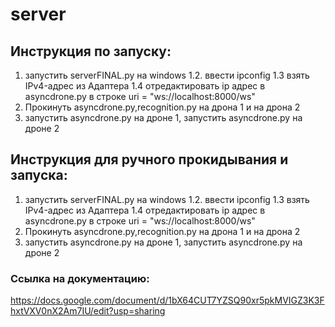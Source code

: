 # server

## Инструкция по запуску:


1. запустить serverFINAL.py на windows
1.2. ввести ipconfig
1.3 взять IPv4-адрес из Адаптера
1.4 отредактировать ip адрес в asyncdrone.py в строке
uri = "ws://localhost:8000/ws"
2. Прокинуть asyncdrone.py,recognition.py на дрона 1 и на дрона 2
3. запустить asyncdrone.py на дроне 1,  запустить asyncdrone.py на дроне 2



## Инструкция для ручного прокидывания и запуска:

1. запустить serverFINAL.py на windows
1.2. ввести ipconfig
1.3 взять IPv4-адрес из Адаптера
1.4 отредактировать ip адрес в asyncdrone.py в строке
uri = "ws://localhost:8000/ws"
2. Прокинуть asyncdrone.py,recognition.py на дрона 1 и на дрона 2
3. запустить asyncdrone.py на дроне 1,  запустить asyncdrone.py на дроне 2





### Ссылка на документацию: 
https://docs.google.com/document/d/1bX64CUT7YZSQ90xr5pkMVIGZ3K3FhxtVXV0nX2Am7IU/edit?usp=sharing
